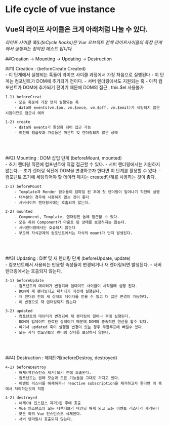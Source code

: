 # Life cycle of vue instance

## Vue의 라이프 사이클은 크게 아래처럼 나눌 수 있다.

*라이프 사이클 훅(LifeCycle hooks)은 Vue 오브젝트 전체 라이프사이클의 
특정 단계에서 실행되는 정의된 메소드 입니다.*

##Creation -> Mounting -> Updating -> Destruction  <br>

<p>
##1) Creation : (beforeCreate Created) <br>
    - 이 단계에서 실행되는 훅들이 라이프 사이클 과정에서 가장 처음으로 실행된다
    - 이 단계는 컴포넌트가 DOM에 추가되기 전이다.
    - 서버 렌더링에서도 지원되는 훅
    - 아직 컴포넌트가 DOM에 추가되기 전이기 때문에 DOM의 접근 , this.$el 사용불가 
    
    1-1) beforeCreat
        - 모든 훅중에 가장 먼저 실행되는 훅
        - data와 events(vm.$on, vm.$once, vm.$off, vm.$emit)가 세팅되지 않은 시점이므로 접근시 에러 
    
    1-2) create
        - data와 events가 활성화 되어 접근 가능
        - 여전히 템플릿과 가상돔은 마운트 및 렌더링되지 않은 상태
</p>
<br></br>
<p>
##2) Mounting : DOM 삽입 단계 (beforeMount, mounted) <br>
    - 초기 렌더링 직전에 컴포넌트에 직접 접근할 수 있다.
    - 서버 렌더링에서는 지원하지 않는다.
    - 초기 렌더링 직전에 DOM을 변경하고자 한다면 이 단계를 활용할 수 있다.
    - 컴포넌트 초기에 세팅되어야 할 데이터 페치는 created단계를 사용하는 것이 좋다.
    
    2-1) beforeMount
        - Template과 Render 함수들이 컴파일 된 후에 첫 렌더링이 일어나기 직전에 실행
        - 대부분의 경우에 사용하지 않는 것이 좋다
        - 서버사이드 렌더링시에는 호출되지 않는다.

    2-2) mounted
        - Component, Template, 렌더링된 돔에 접근할 수 있다.
        - 모든 하위 Component가 마운트 된 상태를 보장하지는 않는다.
        - 서버렌더링에서는 호출되지 않는다 
        - 부모와 자식관계의 컴포넌트에서는 자식의 mount가 먼저 발생된다.
</p>
<br><br>
<p>
##3) Updating : Diff 및 재 렌더링 단계 (beforeUpdate, update) <br>
    - 컴포넌트에서 사용되는 반응형 속성들이 변경되거나 재 렌더링되면 발생된다.
    - 서버렌더링에서는 호출되지 않는다.
    
    3-1) beforeUpdate
        - 컴포넌트의 데이터가 변경되어 업데이트 사이클이 시작될때 실행 된다.
        - DOM이 재 렌더링되고 패치되기 직전에 실행된다.
        - 재 렌더링 전의 새 상태의 데이터를 얻을 수 있고 더 많은 변경이 가능하다.
        - 이 변경으로 재 렌더링되지 않는다

    3-2) updated
        - 컴포넌트의 데이터가 변경되어 재 렌더링이 일어나 후에 실행된다.
        - DOM이 업데이트 완료된 상태이기 때문에 DOM의 종속적인 연산을 할수 있다.
        - 여기서 updated 훅이 실행될 변경이 있는 경우 무한루프에 빠질수 있다.
        - 모든 자식 컴포넌트의 렌더링 상태를 보장하지 않는다.
</p>
<br><br>
<p>
##4) Destruction : 해체단계(beforeDestroy, destroyed) <br>
   
    4-1) beforeDestroy
        - 해체(뷰인스턴스 제거)되기 전에 호출된다.
        - 컴포넌트는 원래 모습과 모든 기능들을 그대로 가지고 있다.
        - 이벤트 리스너를 해제하거나 reactive subscription을 제거하고자 한다면 이 훅에서 처리하는것이 적합
    
    4-2) destroyed
        - 해체(뷰 인스턴스 제거)된 후에 호출
        - Vue 인스턴스의 모든 디렉티브가 바인딩 해제 되고 모든 이벤트 리스너가 제거된다
        - 모든 하위 Vue 인스턴스도 삭제된다.
        - 서버 렌더링시 호출되지 않는다.
</p>






